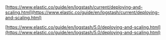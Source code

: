 [https://www.elastic.co/guide/en/logstash/current/deploying-and-scaling.html](https://www.elastic.co/guide/en/logstash/current/deploying-and-scaling.html)

[https://www.elastic.co/guide/en/logstash/5.0/deploying-and-scaling.html](https://www.elastic.co/guide/en/logstash/5.0/deploying-and-scaling.html)

